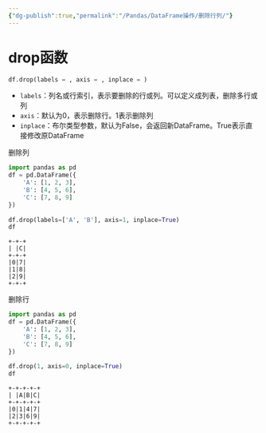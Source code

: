 ```yaml
---
{"dg-publish":true,"permalink":"/Pandas/DataFrame操作/删除行列/"}
---
```


# drop函数
```python
df.drop(labels = , axis = , inplace = )
```
- `labels`：列名或行索引，表示要删除的行或列。可以定义成列表，删除多行或列
- `axis`：默认为0，表示删除行。1表示删除列
- `inplace`：布尔类型参数，默认为False，会返回新DataFrame。True表示直接修改原DataFrame

删除列
```python
import pandas as pd  
df = pd.DataFrame({  
    'A': [1, 2, 3],  
    'B': [4, 5, 6],  
    'C': [7, 8, 9]  
})  
  
df.drop(labels=['A', 'B'], axis=1, inplace=True)  
df
```

```
+-+-+
| |C|
+-+-+
|0|7|
|1|8|
|2|9|
+-+-+
```

删除行
```python
import pandas as pd  
df = pd.DataFrame({  
    'A': [1, 2, 3],  
    'B': [4, 5, 6],  
    'C': [7, 8, 9]  
})  
  
df.drop(1, axis=0, inplace=True)  
df
```

```
+-+-+-+-+
| |A|B|C|
+-+-+-+-+
|0|1|4|7|
|2|3|6|9|
+-+-+-+-+
```